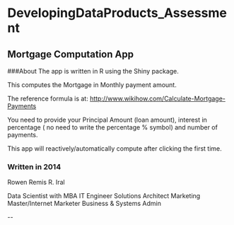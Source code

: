 DevelopingDataProducts_Assessment
=================================
## Mortgage Computation App
###About
The app is written in R using the Shiny package.

This computes the Mortgage in Monthly payment amount.

The reference formula is at: http://www.wikihow.com/Calculate-Mortgage-Payments

You need to provide your Principal Amount (loan amount), interest in percentage ( no need to write the percentage % symbol) and number of payments.

This app will reactively/automatically compute after clicking the first time.

### Written in 2014
Rowen Remis R. Iral

Data Scientist with MBA
IT Engineer
Solutions Architect
Marketing Master/Internet Marketer
Business & Systems Admin

--